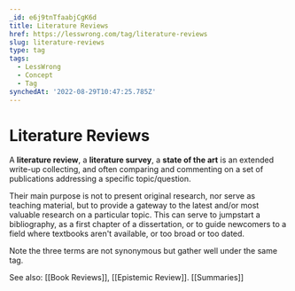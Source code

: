 ```yaml
---
_id: e6j9tnTfaabjCgK6d
title: Literature Reviews
href: https://lesswrong.com/tag/literature-reviews
slug: literature-reviews
type: tag
tags:
  - LessWrong
  - Concept
  - Tag
synchedAt: '2022-08-29T10:47:25.785Z'
---
```

# Literature Reviews

A **literature review**, a **literature survey**, a **state of the art** is an extended write-up collecting, and often comparing and commenting on a set of publications addressing a specific topic/question.

Their main purpose is not to present original research, nor serve as teaching material, but to provide a gateway to the latest and/or most valuable research on a particular topic. This can serve to jumpstart a bibliography, as a first chapter of a dissertation, or to guide newcomers to a field where textbooks aren't available, or too broad or too dated.

Note the three terms are not synonymous but gather well under the same tag.

See also: [[Book Reviews]], [[Epistemic Review]]. [[Summaries]]